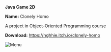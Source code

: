 **Java Game 2D**

**Name:** Clonely Homo

A project in Object-Oriented Programming course

**Download:** https://nghhie.itch.io/clonely-homo

![Menu](https://drive.google.com/file/d/1aDLd-NS_L8Ojm4qzmBWTKLi7WDT1AHOz/view?usp=drive_link)

